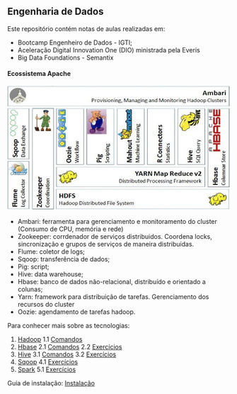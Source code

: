 ## Engenharia de Dados

Este repositório contém notas de aulas realizadas em: 
* Bootcamp Engenheiro de Dados - IGTI;
* Aceleração Digital Innovation One (DIO) ministrada pela Everis
* Big Data Foundations - Semantix 

#### Ecossistema Apache

![image](images/hadoop.jpg)

- Ambari: ferramenta para gerenciamento e monitoramento do cluster (Consumo de CPU, memória e rede)
- Zookeeper: corrdenador de serviços distribuidos. Coordena locks, sincronização e grupos de serviços de maneira distribuídas.
- Flume: coletor de logs;
- Sqoop: transferência de dados;
- Pig: script;
- Hive: data warehouse;
- Hbase: banco de dados não-relacional, distribuído e orientado a colunas;
- Yarn: framework para distribuição de tarefas. Gerenciamento dos recursos do cluster
- Oozie: agendamento de tarefas hadoop.

Para conhecer mais sobre as tecnologias:

1. [Hadoop](hadoop/readme.md)
    1.1 [Comandos](hadoop/comandos.md)
2. [Hbase](hbase/readme.md)
    2.1 [Comandos](hbase/comandos.md)
    2.2 [Exercícios](hbase/exercicios.md)
3. [Hive](hive/readme.md)
    3.1 [Comandos](hive/comandos.md)
    3.2 [Exercícios](hive/exercicios.md)
4. [Sqoop](spark/readme.md)
    4.1 [Exercícios](sqoop/exercicios.md)
5. [Spark](spark/readme.md)
    5.1 [Exercícios](spark/exercicios.md)

Guia de instalação: [Instalação](instalacao.md)





